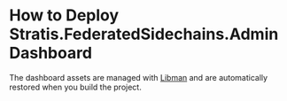# How to Deploy Stratis.FederatedSidechains.AdminDashboard

The dashboard assets are managed with [Libman](https://docs.microsoft.com/en-us/aspnet/core/client-side/libman/libman-vs?view=aspnetcore-2.2) and are automatically restored when you build the project.